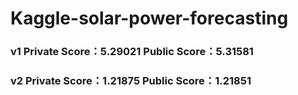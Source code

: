 # Kaggle-solar-power-forecasting
### v1 Private Score：5.29021  Public Score：5.31581
### v2 Private Score：1.21875  Public Score：1.21851
